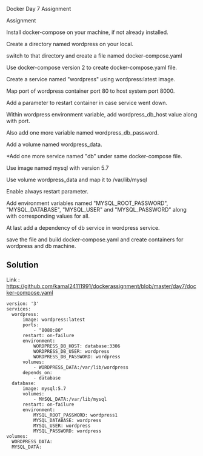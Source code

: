 Docker Day 7 Assignment

Assignment

Install docker-compose on your machine, if not already installed. 

Create a directory named wordpress on your local. 

switch to that directory and create a file named docker-compose.yaml 

Use docker-compose version 2 to create docker-compose.yaml file. 

Create a service named "wordpress" using wordpress:latest image. 

Map port of wordpress container port 80 to host system port 8000. 

Add a parameter to restart container in case service went down. 

Within wordpress environment variable, add wordpress_db_host value along with port. 

Also add one more variable named wordpress_db_password. 

Add a volume named wordpress_data. 

*Add one more service named "db" under same docker-compose file.

Use image named mysql with version 5.7

Use volume wordpress_data and map it to /var/lib/mysql

Enable always restart parameter.

Add environment variables named "MYSQL_ROOT_PASSWORD", "MYSQL_DATABASE", "MYSQL_USER" and "MYSQL_PASSWORD" along with corresponding values for all.

At last add a dependency of db service in wordpress service.

save the file and build docker-compose.yaml and create containers for wordpress and db machine.

Solution
------------
Link : https://github.com/kamal24111991/dockerassignment/blob/master/day7/docker-compose.yaml
```
version: '3'
services:
  wordpress:
      image: wordpress:latest
      ports:
          - "8080:80"
      restart: on-failure
      environment:
          WORDPRESS_DB_HOST: database:3306
          WORDPRESS_DB_USER: wordpress
          WORDPRESS_DB_PASSWORD: wordpress
      volumes:
          - WORDPRESS_DATA:/var/lib/wordpress
      depends_on:
          - database
  database:
      image: mysql:5.7
      volumes:
          - MYSQL_DATA:/var/lib/mysql
      restart: on-failure
      environment:
          MYSQL_ROOT_PASSWORD: wordpress1
          MYSQL_DATABASE: wordpress
          MYSQL_USER: wordpress
          MYSQL_PASSWORD: wordpress
volumes:
  WORDPRESS_DATA:
  MYSQL_DATA:
  ```
  
  
